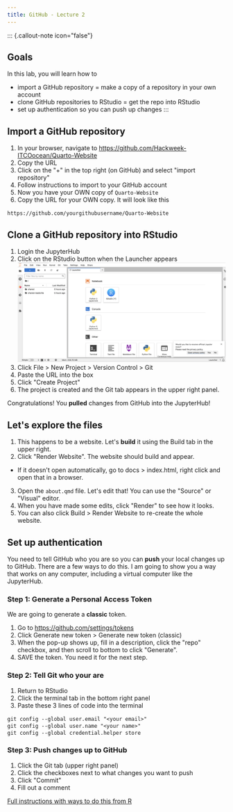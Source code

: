 ```yaml
---
title: GitHub - Lecture 2
---
```


::: {.callout-note icon="false"}
## Goals

In this lab, you will learn how to

-   import a GitHub repository = make a copy of a repository in your own account
-   clone GitHub repositories to RStudio = get the repo into RStudio
-   set up authentication so you can push up changes
:::

## Import a GitHub repository

1. In your browser, navigate to <https://github.com/Hackweek-ITCOocean/Quarto-Website>
2. Copy the URL
3. Click on the "+" in the top right (on GitHub) and select "import repository"
4. Follow instructions to import to your GitHub account
5. Now you have your OWN copy of `Quarto-Website`
6. Copy the URL for your OWN copy. It will look like this
```
https://github.com/yourgithubusername/Quarto-Website
```

## Clone a GitHub repository into RStudio

1. Login the JupyterHub
2. Click on the RStudio button when the Launcher appears
![Jupyterhub Launcher](./img/jhub-launcher.png)
3. Click File > New Project > Version Control > Git
4. Paste the URL into the box
5. Click "Create Project"
6. The project is created and the Git tab appears in the upper right panel.

Congratulations! You **pulled** changes from GitHub into the JupyterHub!

## Let's explore the files

1. This happens to be a website. Let's **build** it using the Build tab in the upper right.
2. Click "Render Website". The website should build and appear.
  - If it doesn't open automatically, go to docs > index.html, right click and open that in a browser.
3. Open the `about.qmd` file. Let's edit that! You can use the "Source" or "Visual" editor.
4. When you have made some edits, click "Render" to see how it looks.
5. You can also click Build > Render Website to re-create the whole website.

## Set up authentication

You need to tell GitHub who you are so you can **push** your local changes up to GitHub. There are a few ways to do this. I am going to show you a way that works on any computer, including a virtual computer like the JupyterHub.

### Step 1: Generate a Personal Access Token

We are going to generate a **classic** token.

1. Go to https://github.com/settings/tokens
2. Click Generate new token > Generate new token (classic)
3. When the pop-up shows up, fill in a description, click the "repo" checkbox, and then scroll to bottom to click "Generate".
4. SAVE the token. You need it for the next step.

### Step 2: Tell Git who your are

1. Return to RStudio
2. Click the terminal tab in the bottom right panel
3. Paste these 3 lines of code into the terminal
```
git config --global user.email "<your email>"
git config --global user.name "<your name>"
git config --global credential.helper store
```

### Step 3: Push changes up to GitHub

1. Click the Git tab (upper right panel)
2. Click the checkboxes next to what changes you want to push
3. Click "Commit"
4. Fill out a comment 

[Full instructions with ways to do this from R](https://rverse-tutorials.github.io/RWorkflow-NWFSC-2022/set-up.html#Git_from_RStudio_Desktop)
